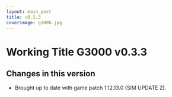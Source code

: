 ```yaml
---
layout: main_post
title: v0.3.3
coverimage: g3000.jpg
---
```

# Working Title G3000 v0.3.3
## Changes in this version

- Brought up to date with game patch 1.12.13.0 (SIM UPDATE 2).